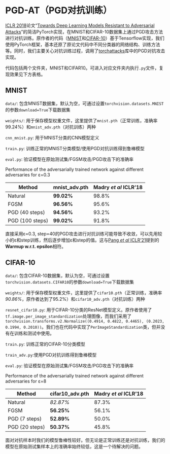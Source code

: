 # PGD-AT（PGD对抗训练）

[ICLR 2018](https://openreview.net/forum?id=rJzIBfZAb)论文“[Towards Deep Learning Models Resistant to Adversarial Attacks](https://arxiv.org/abs/1706.06083)”的简洁PyTorch实现，在MNIST和CIFAR-10数据集上通过PGD攻击方法进行对抗训练。原作者的代码（[MNIST](https://github.com/MadryLab/mnist_challenge)和[CIFAR-10](https://github.com/MadryLab/cifar10_challenge)）基于Tensorflow实现，我们使用PyTorch框架，基本还原了原论文代码中不同分类器的网络结构、训练方法等。同时，我们主要关心对抗训练过程，调用了[torchattacks](https://github.com/Harry24k/adversarial-attacks-pytorch)库中的PGD对抗攻击实现。

代码包括两个文件夹，MNIST和CIFAR10。可进入对应文件夹内执行`.py`文件，复现效果见下方表格。

## MNIST

`data/`: 包含MNIST数据集，默认为空，可通过设置`torchvision.datasets.MNIST`的参数`download=True`下载数据集

`weights/`: 用于保存模型权重文件，这里提供了`mnist.pth`（正常训练，准确率99.24%）和`mnist_adv.pth`（对抗训练）两种

`cnn_mnist.py`: 用于MNIST分类的CNN模型定义

`train.py`: 训练正常的MNIST分类模型/使用PGD对抗训练得到鲁棒模型

`eval.py`: 验证模型在原始测试集/FGSM攻击/PGD攻击下的准确率

Performance of the adversarially trained network against different adversaries for ε=0.3

| Method          | mnist_adv.pth | Madry _et_ _al_ ICLR’18 |
| --------------- | ------------- | ----------------------- |
| Natural         | **99.02%**    | 98.8%                   |
| FGSM            | **96.56%**    | 95.6%                   |
| PGD (40 steps)  | **94.56%**    | 93.2%                   |
| PGD (100 steps) | **99.02%**    | 91.8%                   |

直接采用ε=0.3, step=40的PGD攻击进行对抗训练可能导致不收敛，可以先用较小的ε和step训练，然后逐步增加ε和step的值。这与[Pang _et_ _al_ ICLR’21](https://openreview.net/forum?id=Xb8xvrtB8Ce)提到的**Warmup w.r.t. epsilon**相符。

## CIFAR-10

`data/`: 包含CIFAR-10数据集，默认为空，可通过设置`torchvision.datasets.CIFAR10`的参数`download=True`下载数据集

`weights/`: 用于保存模型权重文件，这里提供了`cifar10.pth`（正常训练，准确率*90.86%*，原作者达到了95.2%）和`cifar10_adv.pth`（对抗训练）两种

`resnet_cifar10.py`: 用于CIFAR-10分类的ResNet模型定义。原作者使用了`tf.image.per_image_standardization`处理图像，而我们采用了`torchvision.transforms.v2.Normalize((0.4914, 0.4822, 0.4465), (0.2023, 0.1994, 0.2010))`。我们也在代码中实现了`PerImageStandardization`类，但并没有在训练和测试中使用。

`train.py`: 训练正常的CIFAR-10分类模型

`train_adv.py`:使用PGD对抗训练得到鲁棒模型

`eval.py`: 验证模型在原始测试集/FGSM攻击/PGD攻击下的准确率

Performance of the adversarially trained network against different adversaries for ε=8

| Method         | cifar10_adv.pth | Madry _et_ _al_ ICLR’18 |
| -------------- | --------------- | ----------------------- |
| Natural        | _82.87%_        | 87.3%                   |
| FGSM           | **56.25%**      | 56.1%                   |
| PGD (7 steps)  | **52.89%**      | 50.0%                   |
| PGD (20 steps) | **50.37%**      | 45.8%                   |

面对对抗样本时我们的模型鲁棒性较好。但无论是正常训练还是对抗训练，我们的模型在原始测试集样本上的准确率始终较低，这是一个待解决的问题。
